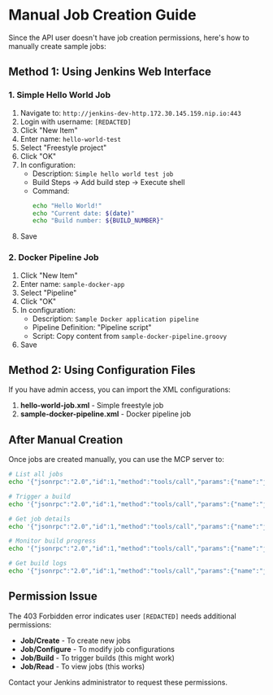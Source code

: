 # Manual Job Creation Guide

Since the API user doesn't have job creation permissions, here's how to manually create sample jobs:

## Method 1: Using Jenkins Web Interface

### 1. Simple Hello World Job
1. Navigate to: `http://jenkins-dev-http.172.30.145.159.nip.io:443`
2. Login with username: `[REDACTED]`
3. Click "New Item"
4. Enter name: `hello-world-test`
5. Select "Freestyle project"
6. Click "OK"
7. In configuration:
   - Description: `Simple hello world test job`
   - Build Steps → Add build step → Execute shell
   - Command:
     ```bash
     echo "Hello World!"
     echo "Current date: $(date)"
     echo "Build number: ${BUILD_NUMBER}"
     ```
8. Save

### 2. Docker Pipeline Job
1. Click "New Item"
2. Enter name: `sample-docker-app`
3. Select "Pipeline"
4. Click "OK"
5. In configuration:
   - Description: `Sample Docker application pipeline`
   - Pipeline Definition: "Pipeline script"
   - Script: Copy content from `sample-docker-pipeline.groovy`
6. Save

## Method 2: Using Configuration Files

If you have admin access, you can import the XML configurations:

1. **hello-world-job.xml** - Simple freestyle job
2. **sample-docker-pipeline.xml** - Docker pipeline job

## After Manual Creation

Once jobs are created manually, you can use the MCP server to:

```bash
# List all jobs
echo '{"jsonrpc":"2.0","id":1,"method":"tools/call","params":{"name":"jenkins_list_jobs"}}' | ./start-server.sh

# Trigger a build
echo '{"jsonrpc":"2.0","id":1,"method":"tools/call","params":{"name":"jenkins_trigger_build","arguments":{"jobName":"hello-world-test"}}}' | ./start-server.sh

# Get job details
echo '{"jsonrpc":"2.0","id":1,"method":"tools/call","params":{"name":"jenkins_get_job","arguments":{"jobName":"hello-world-test"}}}' | ./start-server.sh

# Monitor build progress
echo '{"jsonrpc":"2.0","id":1,"method":"tools/call","params":{"name":"jenkins_get_build","arguments":{"jobName":"hello-world-test","buildNumber":"lastBuild"}}}' | ./start-server.sh

# Get build logs
echo '{"jsonrpc":"2.0","id":1,"method":"tools/call","params":{"name":"jenkins_get_build_logs","arguments":{"jobName":"hello-world-test","buildNumber":"lastBuild"}}}' | ./start-server.sh
```

## Permission Issue

The 403 Forbidden error indicates user `[REDACTED]` needs additional permissions:
- **Job/Create** - To create new jobs
- **Job/Configure** - To modify job configurations  
- **Job/Build** - To trigger builds (this might work)
- **Job/Read** - To view jobs (this works)

Contact your Jenkins administrator to request these permissions.
